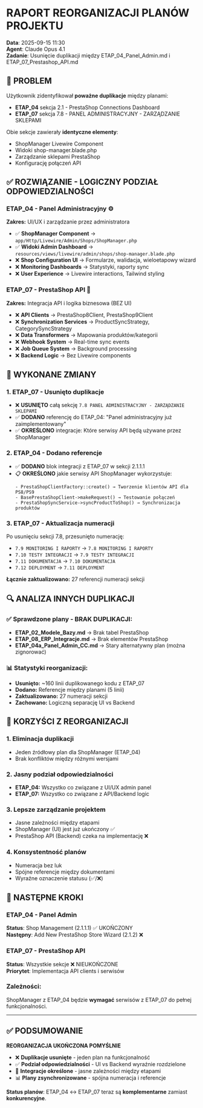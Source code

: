 # RAPORT REORGANIZACJI PLANÓW PROJEKTU
**Data**: 2025-09-15 11:30  
**Agent**: Claude Opus 4.1  
**Zadanie**: Usunięcie duplikacji między ETAP_04_Panel_Admin.md i ETAP_07_Prestashop_API.md

## 🎯 PROBLEM

Użytkownik zidentyfikował **poważne duplikacje** między planami:
- **ETAP_04** sekcja 2.1 - PrestaShop Connections Dashboard
- **ETAP_07** sekcja 7.8 - PANEL ADMINISTRACYJNY - ZARZĄDZANIE SKLEPAMI

Obie sekcje zawierały **identyczne elementy**:
- ShopManager Livewire Component
- Widoki shop-manager.blade.php  
- Zarządzanie sklepami PrestaShop
- Konfigurację połączeń API

## ✅ ROZWIĄZANIE - LOGICZNY PODZIAŁ ODPOWIEDZIALNOŚCI

### **ETAP_04 - Panel Administracyjny** ⚙️
**Zakres:** UI/UX i zarządzanie przez administratora
- ✅ **ShopManager Component** → `app/Http/Livewire/Admin/Shops/ShopManager.php`
- ✅ **Widoki Admin Dashboard** → `resources/views/livewire/admin/shops/shop-manager.blade.php`
- ❌ **Shop Configuration UI** → Formularze, walidacja, wieloetapowy wizard
- ❌ **Monitoring Dashboards** → Statystyki, raporty sync
- ❌ **User Experience** → Livewire interactions, Tailwind styling

### **ETAP_07 - PrestaShop API** 🔌  
**Zakres:** Integracja API i logika biznesowa (BEZ UI)
- ❌ **API Clients** → PrestaShop8Client, PrestaShop9Client
- ❌ **Synchronization Services** → ProductSyncStrategy, CategorySyncStrategy
- ❌ **Data Transformers** → Mapowania produktów/kategorii
- ❌ **Webhook System** → Real-time sync events
- ❌ **Job Queue System** → Background processing
- ❌ **Backend Logic** → Bez Livewire components

## 🔧 WYKONANE ZMIANY

### 1. **ETAP_07 - Usunięto duplikacje**
- ❌ **USUNIĘTO** całą sekcję `7.8 PANEL ADMINISTRACYJNY - ZARZĄDZANIE SKLEPAMI`
- ✅ **DODANO** referencję do ETAP_04: "Panel administracyjny już zaimplementowany"
- ✅ **OKREŚLONO** integracje: Które serwisy API będą używane przez ShopManager

### 2. **ETAP_04 - Dodano referencje**
- ✅ **DODANO** blok integracji z ETAP_07 w sekcji 2.1.1.1
- 📋 **OKREŚLONO** jakie serwisy API ShopManager wykorzystuje:
  ```
  - PrestaShopClientFactory::create() → Tworzenie klientów API dla PS8/PS9
  - BasePrestaShopClient->makeRequest() → Testowanie połączeń  
  - PrestaShopSyncService->syncProductToShop() → Synchronizacja produktów
  ```

### 3. **ETAP_07 - Aktualizacja numeracji**
Po usunięciu sekcji 7.8, przesunięto numerację:
- `7.9 MONITORING I RAPORTY` → `7.8 MONITORING I RAPORTY`
- `7.10 TESTY INTEGRACJI` → `7.9 TESTY INTEGRACJI`  
- `7.11 DOKUMENTACJA` → `7.10 DOKUMENTACJA`
- `7.12 DEPLOYMENT` → `7.11 DEPLOYMENT`

**Łącznie zaktualizowano:** 27 referencji numeracji sekcji

## 🔍 ANALIZA INNYCH DUPLIKACJI

### ✅ Sprawdzone plany - **BRAK DUPLIKACJI**:
- **ETAP_02_Modele_Bazy.md** → Brak tabel PrestaShop
- **ETAP_08_ERP_Integracje.md** → Brak elementów PrestaShop
- **ETAP_04a_Panel_Admin_CC.md** → Stary alternatywny plan (można zignorować)

### 📊 Statystyki reorganizacji:
- **Usunięto:** ~160 linii duplikowanego kodu z ETAP_07
- **Dodano:** Referencje między planami (5 linii)  
- **Zaktualizowano:** 27 numeracji sekcji
- **Zachowano:** Logiczną separację UI vs Backend

## 🎯 KORZYŚCI Z REORGANIZACJI

### 1. **Eliminacja duplikacji**
- Jeden źródłowy plan dla ShopManager (ETAP_04)
- Brak konfliktów między różnymi wersjami

### 2. **Jasny podział odpowiedzialności**
- **ETAP_04:** Wszystko co związane z UI/UX admin panel
- **ETAP_07:** Wszystko co związane z API/Backend logic

### 3. **Lepsze zarządzanie projektem**
- Jasne zależności między etapami
- ShopManager (UI) jest już ukończony ✅
- PrestaShop API (Backend) czeka na implementację ❌

### 4. **Konsystentność planów**
- Numeracja bez luk
- Spójne referencje między dokumentami
- Wyraźne oznaczenie statusu (✅/❌)

## 🚀 NASTĘPNE KROKI

### ETAP_04 - Panel Admin
**Status**: Shop Management (2.1.1.1) ✅ UKOŃCZONY  
**Następny**: Add New PrestaShop Store Wizard (2.1.2) ❌

### ETAP_07 - PrestaShop API  
**Status**: Wszystkie sekcje ❌ NIEUKOŃCZONE  
**Priorytet**: Implementacja API clients i serwisów

### Zależności:
ShopManager z ETAP_04 będzie **wymagać** serwisów z ETAP_07 do pełnej funkcjonalności.

---

## ✅ PODSUMOWANIE

**REORGANIZACJA UKOŃCZONA POMYŚLNIE**

- ❌ **Duplikacje usunięte** - jeden plan na funkcjonalność
- ✅ **Podział odpowiedzialności** - UI vs Backend wyraźnie rozdzielone  
- 🔗 **Integracje określone** - jasne zależności między etapami
- 📊 **Plany zsynchronizowane** - spójna numeracja i referencje

**Status planów**: ETAP_04 ↔️ ETAP_07 teraz są **komplementarne** zamiast **konkurencyjne**.